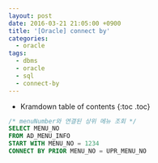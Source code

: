 ```yaml
---
layout: post
date: 2016-03-21 21:05:00 +0900
title: '[Oracle] connect by'
categories:
  - oracle
tags:
  - dbms
  - oracle
  - sql
  - connect-by
---
```


* Kramdown table of contents
{:toc .toc}

```sql
/* menuNumber와 연결된 상위 메뉴 조회 */
SELECT MENU_NO
FROM AD_MENU_INFO
START WITH MENU_NO = 1234
CONNECT BY PRIOR MENU_NO = UPR_MENU_NO
```
